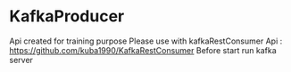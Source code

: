# KafkaProducer

Api created for training purpose
Please use with kafkaRestConsumer Api : https://github.com/kuba1990/KafkaRestConsumer
Before start run kafka server
